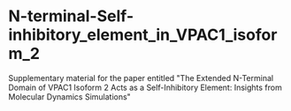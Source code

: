 # N-terminal-Self-inhibitory_element_in_VPAC1_isoform_2
Supplementary material for the paper entitled "The Extended N-Terminal Domain of VPAC1 Isoform 2 Acts as a Self-Inhibitory Element: Insights from Molecular Dynamics Simulations"
